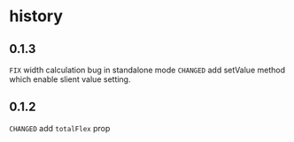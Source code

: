 # history

## 0.1.3

`FIX` width calculation bug in standalone mode
`CHANGED` add setValue method which enable slient value setting.

## 0.1.2

`CHANGED` add `totalFlex` prop 